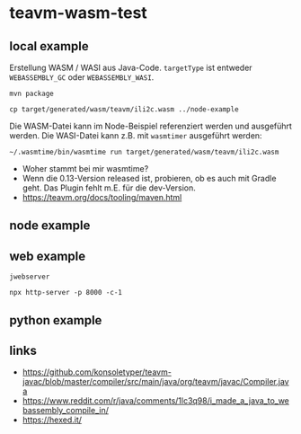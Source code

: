 # teavm-wasm-test

## local example

Erstellung WASM / WASI aus Java-Code. `targetType` ist entweder `WEBASSEMBLY_GC` oder `WEBASSEMBLY_WASI`. 

```
mvn package
```

```
cp target/generated/wasm/teavm/ili2c.wasm ../node-example 
```

Die WASM-Datei kann im Node-Beispiel referenziert werden und ausgeführt werden. Die WASI-Datei kann z.B. mit `wasmtimer` ausgeführt werden:

```
~/.wasmtime/bin/wasmtime run target/generated/wasm/teavm/ili2c.wasm
```

- Woher stammt bei mir wasmtime?
- Wenn die 0.13-Version released ist, probieren, ob es auch mit Gradle geht. Das Plugin fehlt m.E. für die dev-Version.
- https://teavm.org/docs/tooling/maven.html

## node example


## web example

```
jwebserver
```

```
npx http-server -p 8000 -c-1
```

## python example


## links


- https://github.com/konsoletyper/teavm-javac/blob/master/compiler/src/main/java/org/teavm/javac/Compiler.java
- https://www.reddit.com/r/java/comments/1lc3q98/i_made_a_java_to_webassembly_compile_in/
- https://hexed.it/



